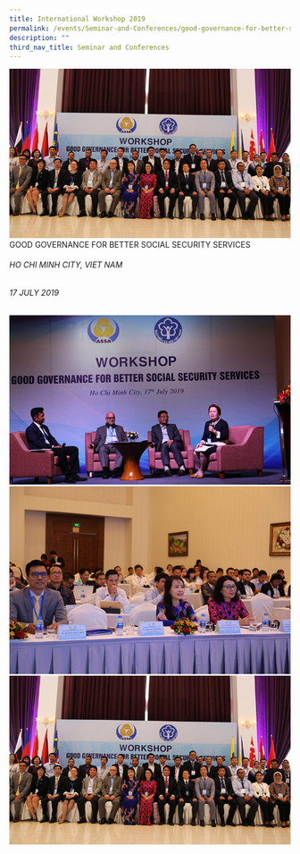 ```yaml
---
title: International Workshop 2019
permalink: /events/Seminar-and-Conferences/good-governance-for-better-social-security-services
description: ""
third_nav_title: Seminar and Conferences
---
```

![](/images/Seminar%20and%20Conferences/GOVERNANCE_img3.jpg)GOOD GOVERNANCE FOR BETTER SOCIAL SECURITY SERVICES
###### HO CHI MINH CITY, VIET NAM

###### 17 JULY 2019

![](/images/Seminar%20and%20Conferences/GOVERNANCE_img1.jpg)![](/images/Seminar%20and%20Conferences/GOVERNANCE_img2.jpg)![](/images/Seminar%20and%20Conferences/GOVERNANCE_img3.jpg)